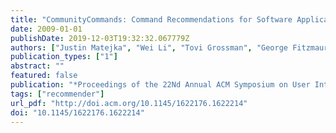 ```yaml
---
title: "CommunityCommands: Command Recommendations for Software Applications"
date: 2009-01-01
publishDate: 2019-12-03T19:32:32.067779Z
authors: ["Justin Matejka", "Wei Li", "Tovi Grossman", "George Fitzmaurice"]
publication_types: ["1"]
abstract: ""
featured: false
publication: "*Proceedings of the 22Nd Annual ACM Symposium on User Interface Software and Technology*"
tags: ["recommender"]
url_pdf: "http://doi.acm.org/10.1145/1622176.1622214"
doi: "10.1145/1622176.1622214"
---
```


